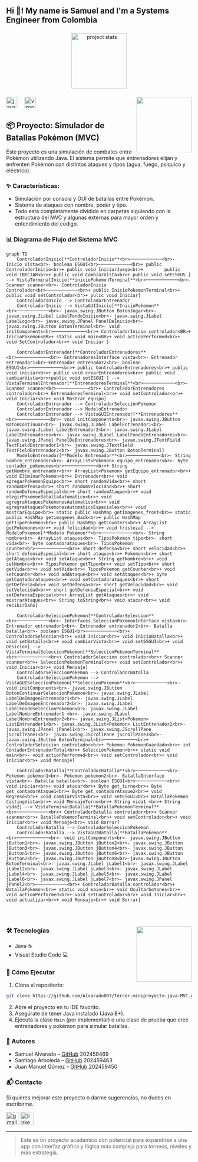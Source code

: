 
<h2 align="left">Hi 👋! My name is Samuel and I'm a Systems Engineer from Colombia</h2>

###

<div align="center">
  <img src="https://github-readme-stats.vercel.app/api/pin/?username=Alvarado007&repo=Primer-miniproyecto-java&theme=dracula" height="150" alt="project stats" />
</div>

###

<img align="right" height="150" src="https://i.gifer.com/origin/7d/7dab25c7b14a249bbc4790176883d1c5_w200.gif?cid=6c09b952llhupk66joic0ml8gbch148n2dfdqsvzj7z7f0em&ep=v1_gifs_search&rid=200w.gif&ct=g"  />

###

<div align="left">
  <img src="https://cdn.jsdelivr.net/gh/devicons/devicon/icons/java/java-original.svg" height="30" alt="java logo" />
  <img width="12" />
  <img src="https://skillicons.dev/icons?i=vscode" height="30" alt="vscode logo" />
</div>

###
## 📦 Proyecto: Simulador de Batallas Pokémon (MVC)

Este proyecto es una simulación de combates entre Pokémon utilizando Java. El sistema permite que entrenadores elijan y enfrenten Pokémon con distintos ataques y tipos (agua, fuego, psíquico y eléctrico).

### ✨ Características:
- Simulación por consola y GUI de batallas entre Pokémon.
- Sistema de ataques con nombre, poder y tipo.
- Todo esta completamente dividido en carpetas siguiendo con la estructura del MVC y algunas externas para mayor orden y entendimiento del codigo.

### 📊 Diagrama de Flujo del Sistema MVC
```mermaid
graph TD
    ControladorInicio[**ControladorInicio**<br>────────────<br>- Inicio Vista<br>- boolean ESGUI<br>────────────<br>+ public ControladorInicio<br>+ public void IniciarJuego<br>+        public void INICIAR<br>+ public void CambiarVista<br>+ public void setESGUS ] --> VistaTerminalInicio[**inicioPokemonTerminal**<br>────────────<br>- Scanner scanner<br>- ControladorInicio Controlador<br>────────────<br>+ public InicioPokemonTerminal<br>+ public void setControlador<br>+ pulic void Iniciar]
    ControladorInicio --> ControladorEntrenador
    ControladorInicio --> VistaGUIInicio[**InicioPokemon**<br>────────────<br>- javax.swing.JButton BotonJugar<br>- javax.swing.JLabel LabelFondoInicio<br>- javax.swing.JLabel LabelLogo<br>- javax.swing.JPanel PanelDeInicio<br>- javax.swing.JButton BotonTerminal<br>- void initComponents<br>────────────<br>+ ControladorInicio controlador<BR>+ InicioPokemon<BR>+ static void main<BR>+ void actionPerformed<br>+ void SetControlador<br>+ void Iniciar ]

    ControladorEntrenador[**ControladorEntrenadores**<br>────────────<br>- EntrenadoresInterface vista<br>- Entrenador entrenador1<br>-Entrenador entrenador2<br>- boolean ESGUI<br>────────────<br>+ public ControladorEntrenadores<br>+ public void iniciar<br>+ public void crearEntrenadores<br>+ public void cambiarVista<br>+public void setESGUI ] --> VistaTerminalEntrenador[**EntrenadoresTerminal**<br>────────────<br>- Scanner scanner<br>────────────<br>+ ControladorEntrenadores controlador<br>+ EntrenadoresTerminal<br>+ void setControlador<br>+ void Iniciar<br>+ void Mostrar_equipo]
    ControladorEntrenador --> ControladorSeleccionPokemon
    ControladorEntrenador --> ModeloEntrenador
    ControladorEntrenador --> VistaGUIEntrenador[**Entrenadores**<br>────────────<br>- void initComponents<br>- javax.swing.JButton BotonContinuar<br>- javax.swing.JLabel LabelEntrenador1<br>- javax.swing.JLabel LabelEntrenador2<br>- javax.swing.JLabel LabelEntrenadores<br>- javax.swing.JLabel LabelFondoEntrenadores<br>- javax.swing.JPanel PanelDeEntrenadores<br>- javax.swing.JTextField TextFieldEntrenador1<br>- javax.swing.JTextField TextFieldEntrenador2<br>- javax.swing.JButton BotonTerminal]
    ModeloEntrenador[**Modelo Entrenador**<br>────────────<br>- String nombre_entrenador<br>- ArrayList<Pokemon> equipo_entrenador<br>- byte contador_pokemones<br>────────────<br>+ String getNombre_entrenador<br>+ ArrayList<Pokemon> getEquipo_entrenador<br>+ void EliminarPokemon<br>+ Entrenador<br>+ void agregarPokemonEquipo<br>+ short randomVida<br>+ short randomDefensa<br>+ short randomVelocidad<br>+ short randomDefensaEspecial<br>+ short randomAtaque<br>+ void elegirPokemonBatallaAutomatico<br>+ void agregraAtaquesPokemonesAutomatico<br>+ void agregraAtaquesPokemonesAutomaticoEspeciales<br>+ void mostrarEquipo<br>+ static public HashMap getimagenes_front<br>+ static public HashMap getimagenes_Back<br>+ public HashMap getTipoPokemon<br>+ public HashMap getCounters<br>+ ArrayList getPokemones<br>+ void felicidad<br>+ void tristeza] --> ModeloPokemon[**Modelo Pokemon**<br>────────────<br>- String nombre<br>- ArrayList ataques<br>- TiposPokemon tipo<br>- short vida<br>- byte contadorataques<br>- TiposPokemon counter<br>────────────<br>+ short defensa<br>+ short velocidad<br>+ short defensaEspecial<br>+ short ataque<br>+ Pokemon<br>+ short getAtaque<br>+ void setAtaque<br>+ String getNombre<br>+ void setNombre<br>+ TiposPokemon getTipo<br>+ void setTipo<br>+ short getVida<br>+ void setVida<br>+ TiposPokemon getCounter<br>+ void setCounter<br>+ void addAtaque<br>+ void setAtaques<br>+ byte getContadorataques<br>+ void setContadorataques<br>+ short getDefensa<br>+ void setDefensa<br>+ short getVelocidad<br>+ void setVelocidad<br>+ short getDefensaEspecial<br>+ void setDefensaEspecial<br>+ ArrayList getAtaques<br>+ void mostrarAtaques<br>+ String toString<br>+ void atacar<br>+ void recibirDaño]

    ControladorSeleccionPokemon[**ControladorSeleccion**<br>────────────<br>- Interfaces.SeleccionPokemonInterface vista<br>- Entrenador entrenador1<br>- Entrenador entrenador2<br>- Batalla batalla<br>- boolean ESGUI<br>────────────<br>+ ControladorSeleccion<br>+ void iniciar<br>+ void InicioBatalla<br>+ void setBatalla<br>+ void cambiarVista<br>+ void setESGUI<br>+ void Desicion] --> VistaTerminalSeleccionPokemon[**SeleccionPokemonTerminal**<br>────────────<br>+ ControladorSeleccion controlador<br>+ Scanner scanner<br>+ SeleccionPokemonTerminal<br>+ void setControlador<br>+ void Iniciar<br>+ void Mensaje]
    ControladorSeleccionPokemon --> ControladorBatalla
    ControladorSeleccionPokemon --> VistaGUISeleccionPokemon[**SeleccionPokemon**<br>────────────<br>- void initComponents<br>- javax.swing.JButton BotonContinuarSeleccionPokemon<br>- javax.swing.JLabel LabelDeImagenEntrenador1<br>- javax.swing.JLabel LabelDeImagenEntrenador2<br>- javax.swing.JLabel LabelFondoSeleccionPokemon<br>- javax.swing.JLabel LabelNombreEntrenador1 <br>- javax.swing.JLabel LabelNombreEntrenador2<br>- javax.swing.JList<Pokemon> ListEntrenador1<br>- javax.swing.JList<Pokemon> ListEntrenador2<br>- javax.swing.JPanel jPanel1<br>- javax.swing.JScrollPane jScrollPane1<br>- javax.swing.JScrollPane jScrollPane3<br>- javax.swing.JButton BotonTerminal<br>────────────<br>+ ControladorSeleccion controlador<br>+ Pokemon PokemonGuardado<br>+ int ContadorEntrenadorTotal<br>+ SeleccionPokemon<br>+ static void main<br>- void actionPerformed<br>+ void setControlador<br>+ void Iniciar<br>+ void Mensaje]

    ControladorBatalla[**ControladorBatalla**<br>────────────<br>- Pokemon pokemon1<br>- Pokemon pokemon2<br>- BatallaInterface vista<br>- Batalla batalla<br>- boolean ESGUI<br>────────────<br>+ void iniciar<br>+ void atacar<br>+ Byte get_turno<br>+ Byte get_contadorAtaque1<br>+ Byte get_contadorAtaque2<br>+ void Regreso<br>+ void cambiarVista<br>+ void setESGUI<br>+ BatallaPokemon CastingVista<br>+ void MensajeTurno<br>+ String vida1 <br>+ String vida2] --> VistaTerminalBatalla[**BatallaPokemonTerminal**<br>────────────<br>+ ControladorBatalla controlador<br>+ Scanner scanner<br>+ BatallaPokemonTerminal<br>+ void setControlador<br>+ void Iniciar<br>+ void Mensaje<br>+ void Borrar]
    ControladorBatalla --> ControladorSeleccionPokemon
    ControladorBatalla --> VistaGUIBatalla[**BatallaPokemon**<br>────────────<br>- void initComponents<br>- javax.swing.JButton jButton1<br>- javax.swing.JButton jButton2<br>- javax.swing.JButton jButton3<br>- javax.swing.JButton jButton4<br>- javax.swing.JButton jButton5<br>- javax.swing.JButton jButton6<br>- javax.swing.JButton jButton7<br>- javax.swing.JButton jButton8<br>-javax.swing.JButton BotonTerminal<br>- javax.swing.JLabel jLabel1<br>- javax.swing.JLabel jLabel2<br>- javax.swing.JLabel jLabel3<br>- javax.swing.JLabel jLabel4<br>- javax.swing.JLabel jLabel5<br>- javax.swing.JLabel jLabel6<br>- javax.swing.JLabel jLabel7<br>- javax.swing.JPanel jPanel2<br>────────────<br>+ ControladorBatalla controlador<br>+ BatallaPokemon<br>+ static void main<br>+ void Ocultarbotones<br>+ void actionPerformed<br>+ void setControlador<br>+ void Iniciar<br>+ void actualizar<br>+ void Mensaje<br>+ void Borrar]
    

    
```
###
<img align="right" height="150" src="https://i.pinimg.com/originals/4e/fe/e1/4efee18cb06f3d2f8456a40d1e0460e7.gif?cid=6c09b952llhupk66joic0ml8gbch148n2dfdqsvzj7z7f0em&ep=v1_gifs_search&rid=200w.gif&ct=g"  />

###

### 🛠️ Tecnologías
- Java ☕
- Visual Studio Code 💻

### 🚀 Cómo Ejecutar
1. Clona el repositorio:
```bash
git clone https://github.com/Alvarado007/Tercer-miniproyecto-java-MVC.git
```
2. Abre el proyecto en tu IDE favorito.
3. Asegúrate de tener Java instalado (Java 8+).
4. Ejecuta la clase `Main` (por implementar) o una clase de prueba que cree entrenadores y pokémon para simular batallas.

### 👥 Autores
- Samuel Alvarado – [GitHub](https://github.com/Alvarado007) 202459469
- Santiago Arboleda – [GitHub](https://github.com/SantiagoA0408) 202459463
- Juan Manuel Gómez – [GitHub](https://github.com/JuanManuelG26706) 202459450

### 📬 Contacto
Si quieres mejorar este proyecto o darme sugerencias, no dudes en escribirme.

<div align="left">
  <img src="https://img.shields.io/static/v1?message=Gmail&logo=gmail&label=&color=D14836&logoColor=white&labelColor=&style=for-the-badge" height="35" alt="gmail logo"  />
  <img src="https://img.shields.io/static/v1?message=LinkedIn&logo=linkedin&label=&color=0077B5&logoColor=white&labelColor=&style=for-the-badge" height="35" alt="linkedin logo"  />
</div>

---

> Este es un proyecto académico con potencial para expandirse a una app con interfaz gráfica y lógica más compleja para torneos, niveles y más estrategia.
